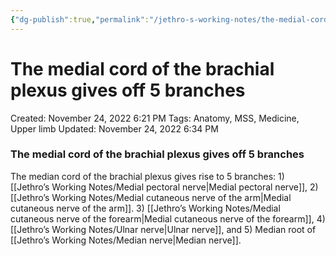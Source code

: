 ```yaml
---
{"dg-publish":true,"permalink":"/jethro-s-working-notes/the-medial-cord-of-the-brachial-plexus-gives-off-5/","dgPassFrontmatter":true}
---
```



# The medial cord of the brachial plexus gives off 5 branches

Created: November 24, 2022 6:21 PM
Tags: Anatomy, MSS, Medicine, Upper limb
Updated: November 24, 2022 6:34 PM

### The medial cord of the brachial plexus gives off 5 branches

The median cord of the brachial plexus gives rise to 5 branches: 1) [[Jethro’s Working Notes/Medial pectoral nerve\|Medial pectoral nerve]], 2) [[Jethro’s Working Notes/Medial cutaneous nerve of the arm\|Medial cutaneous nerve of the arm]]. 3) [[Jethro’s Working Notes/Medial cutaneous nerve of the forearm\|Medial cutaneous nerve of the forearm]], 4) [[Jethro’s Working Notes/Ulnar nerve\|Ulnar nerve]], and 5) Median root of [[Jethro’s Working Notes/Median nerve\|Median nerve]].